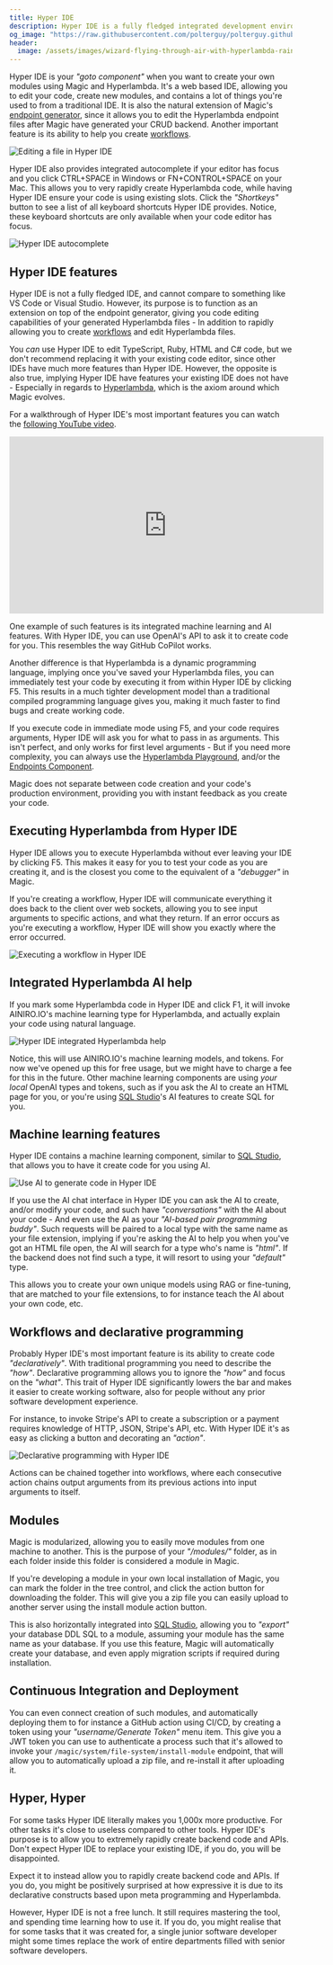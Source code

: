 ```yaml
---
title: Hyper IDE
description: Hyper IDE is a fully fledged integrated development environment, giving you most important features from other IDEs. Hyper IDE works perfectly on your phone, tablet, computer, or any other device you might have access to with a browser.
og_image: "https://raw.githubusercontent.com/polterguy/polterguy.github.io/master/images/og-hyper-ide-2.jpg"
header:
  image: /assets/images/wizard-flying-through-air-with-hyperlambda-raining-from-stars.webp
---
```


Hyper IDE is your _"goto component"_ when you want to create your own modules using Magic and Hyperlambda.
It's a web based IDE, allowing you to edit your code,
create new modules, and contains a lot of things you're used to from a traditional IDE. It is also the natural
extension of Magic's [endpoint generator](/dashboard/endpoint-generator/), since it
allows you to edit the Hyperlambda endpoint files after Magic have generated your CRUD backend. Another
important feature is its ability to help you create [workflows](/workflows/).

![Editing a file in Hyper IDE](https://raw.githubusercontent.com/polterguy/polterguy.github.io/master/images/og-hyper-ide-2.jpg)

Hyper IDE also provides integrated autocomplete if your editor has focus and you click CTRL+SPACE
in Windows or FN+CONTROL+SPACE on your Mac. This allows you to very rapidly create Hyperlambda code,
while having Hyper IDE ensure your code is using existing slots. Click the _"Shortkeys"_ button to see
a list of all keyboard shortcuts Hyper IDE provides. Notice, these keyboard shortcuts are only available
when your code editor has focus.

![Hyper IDE autocomplete](https://raw.githubusercontent.com/polterguy/polterguy.github.io/master/images/hyper-ide-actions.jpg)

## Hyper IDE features

Hyper IDE is not a fully fledged IDE, and cannot compare to something like VS Code or Visual Studio. However,
its purpose is to function as an extension on top of the endpoint generator, giving you code editing capabilities
of your generated Hyperlambda files - In addition to rapidly allowing you to create [workflows](/workflows/) and edit Hyperlambda
files.

You _can_ use Hyper IDE to edit TypeScript, Ruby, HTML and C# code, but we don't recommend replacing it
with your existing code editor, since other IDEs have much more features than Hyper IDE. However, the opposite
is also true, implying Hyper IDE have features your existing IDE does not have - Especially in regards to
[Hyperlambda](/hyperlambda/), which is the axiom around which Magic evolves.

For a walkthrough of Hyper IDE's most important features you can watch the [following YouTube video](https://www.youtube.com/watch?v=g8r8asbLIkA).

<iframe width="560" height="315" src="https://www.youtube.com/embed/g8r8asbLIkA?si=45Vedtt3-0ros8x6" title="YouTube video player" frameborder="0" allow="accelerometer; autoplay; clipboard-write; encrypted-media; gyroscope; picture-in-picture; web-share" allowfullscreen></iframe>

One example of such features is its integrated machine learning and AI features. With Hyper IDE, you can use
OpenAI's API to ask it to create code for you. This resembles the way GitHub CoPilot works.

Another difference is that Hyperlambda is a dynamic programming language, implying once you've saved
your Hyperlambda files, you can immediately test your code by executing it from within Hyper IDE by clicking
F5. This results in a much tighter development model than a traditional compiled programming language
gives you, making it much faster to find bugs and create working code.

If you execute code in immediate mode using F5, and your code requires arguments, Hyper IDE will ask you
for what to pass in as arguments. This isn't perfect, and only works for first level arguments - But if
you need more complexity, you can always use the [Hyperlambda Playground](/dashboard/hyperlambda-playground/),
and/or the [Endpoints Component](/dashboard/endpoints/).

Magic does not separate between code creation and your code's production environment, providing
you with instant feedback as you create your code.

## Executing Hyperlambda from Hyper IDE

Hyper IDE allows you to execute Hyperlambda without ever leaving your IDE by clicking F5. This makes it easy for
you to test your code as you are creating it, and is the closest you come to the equivalent of a _"debugger"_ in Magic.

If you're creating a workflow, Hyper IDE will communicate everything it does back to the client over web sockets,
allowing you to see input arguments to specific actions, and what they return. If an error occurs
as you're executing a workflow, Hyper IDE will show you exactly where the error occurred.

![Executing a workflow in Hyper IDE](/assets/images/executing-workflow.jpeg)

## Integrated Hyperlambda AI help

If you mark some Hyperlambda code in Hyper IDE and click F1, it will invoke AINIRO.IO's machine learning type
for Hyperlambda, and actually explain your code using natural language.

![Hyper IDE integrated Hyperlambda help](/assets/images/hyperlambda-ai-help.jpeg)

Notice, this will use AINIRO.IO's machine learning models, and tokens. For now we've opened up this for free usage,
but we might have to charge a fee for this in the future. Other machine learning components are using _your local_ OpenAI types and tokens, such as if you ask the AI to create an HTML page for you, or you're using [SQL Studio](/dashboard/sql-studio/)'s AI features to create SQL for you.

## Machine learning features

Hyper IDE contains a machine learning component, similar to [SQL Studio](/dashboard/sql-studio/), that allows you to have it create code for you using AI.

![Use AI to generate code in Hyper IDE](/assets/images/use-ai-to-generate-code-in-hyper-ide.jpeg)

If you use the AI chat interface in Hyper IDE you can ask the AI to create, and/or modify your code, and
such have _"conversations"_ with the AI about your code - And even use the AI as
your _"AI-based pair programming buddy"_. Such requests will be paired to a local type with the same name
as your file extension, implying if you're asking the AI to help you when you've got an HTML file open,
the AI will search for a type who's name is _"html"_. If the backend does not find such a type, it
will resort to using your _"default"_ type.

This allows you to create your own unique models using RAG or fine-tuning, that are matched to
your file extensions, to for instance teach the AI about your own code, etc.

## Workflows and declarative programming

Probably Hyper IDE's most important feature is its ability to create code _"declaratively"_. With traditional programming you need to describe the _"how"_. Declarative programming allows you to ignore the _"how"_ and focus on the _"what"_. This trait of Hyper IDE significantly lowers the bar and makes it easier to create working software, also for people without any prior software development experience.

For instance, to invoke Stripe's API to create a subscription or a payment requires knowledge of HTTP, JSON, Stripe's API, etc. With Hyper IDE it's as easy as clicking a button and decorating an _"action"_.

![Declarative programming with Hyper IDE](/assets/images/declarative-programming-with-hyper-ide.jpeg)

Actions can be chained together into workflows, where each consecutive action chains output arguments from its previous actions into input arguments to itself.

## Modules

Magic is modularized, allowing you to easily move modules from one machine to another. This is
the purpose of your _"/modules/"_ folder, as in each folder inside this folder is considered a module
in Magic.

If you're developing a module in your own local installation of Magic, you can mark the folder in
the tree control, and click the action button for downloading the folder. This will give you a zip file
you can easily upload to another server using the install module action button.

This is also horizontally integrated into [SQL Studio](/dashboard/sql-studio/), allowing you to _"export"_
your database DDL SQL to a module, assuming your module has the same name as your database. If you use this
feature, Magic will automatically create your database, and even apply migration scripts if required
during installation.

## Continuous Integration and Deployment

You can even connect creation of such modules, and automatically deploying them to for instance a GitHub
action using CI/CD, by creating a token using your _"username/Generate Token"_ menu item. This give you a
JWT token you can use to authenticate a process such that it's allowed to invoke
your `/magic/system/file-system/install-module` endpoint, that will allow you to automatically upload a
zip file, and re-install it after uploading it.

## Hyper, Hyper

For some tasks Hyper IDE literally makes you 1,000x more productive. For other tasks it's close to useless compared to other tools. Hyper IDE's purpose is to allow you to extremely rapidly create backend code and APIs. Don't expect Hyper IDE to replace your existing IDE, if you do, you will be disappointed.

Expect it to instead allow you to rapidly create backend code and APIs. If you do, you might be positively surprised at how expressive it is due to its declarative constructs based upon meta programming and Hyperlambda.

However, Hyper IDE is not a free lunch. It still requires mastering the tool, and spending time learning how to use it. If you do, you might realise that for some tasks that it was created for, a single junior software developer might some times replace the work of entire departments filled with senior software developers.
